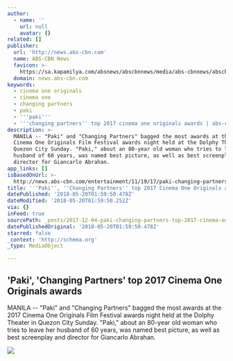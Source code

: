 ```yaml
---
author:
  - name: ''
    url: null
    avatar: {}
related: []
publisher:
  url: 'http://news.abs-cbn.com'
  name: ABS-CBN News
  favicon: >-
    https://sa.kapamilya.com/absnews/abscbnnews/media/abs-cbnnews/abscbnmaster/newsfavicon.png
  domain: news.abs-cbn.com
keywords:
  - cinema one originals
  - cinema one
  - changing partners
  - paki
  - '''paki'''
  - '''changing partners'' top 2017 cinema one originals awards | abs-cbn news'
description: >-
  MANILA -- "Paki" and "Changing Partners" bagged the most awards at the 2017
  Cinema One Originals Film Festival awards night held at the Dolphy Theater in
  Quezon City Sunday. "Paki," about an 80-year old woman who tries to leave her
  husband of 60 years, was named best picture, as well as best screenplay and
  director for Giancarlo Abrahan.
app_links: []
isBasedOnUrl: >-
  http://news.abs-cbn.com/entertainment/11/19/17/paki-changing-partners-top-2017-cinema-one-originals-awards
title: '''Paki'', ''Changing Partners'' top 2017 Cinema One Originals awards'
datePublished: '2018-05-20T01:59:50.478Z'
dateModified: '2018-05-20T01:59:50.252Z'
via: {}
inFeed: true
sourcePath: _posts/2017-12-04-paki-changing-partners-top-2017-cinema-one-originals-aw.md
datePublishedOriginal: '2018-05-20T01:59:50.478Z'
starred: false
_context: 'http://schema.org'
_type: MediaObject

---
```

<article style=""><h1>'Paki', 'Changing Partners' top 2017 Cinema One Originals awards</h1><p>MANILA -- "Paki" and "Changing Partners" bagged the most awards at the 2017 Cinema One Originals Film Festival awards night held at the Dolphy Theater in Quezon City Sunday. "Paki," about an 80-year old woman who tries to leave her husband of 60 years, was named best picture, as well as best screenplay and director for Giancarlo Abrahan.</p><img src="https://sa.kapamilya.com/absnews/abscbnnews/media/2017/entertainment/11/19/111917-cinema1.jpg" /></article>